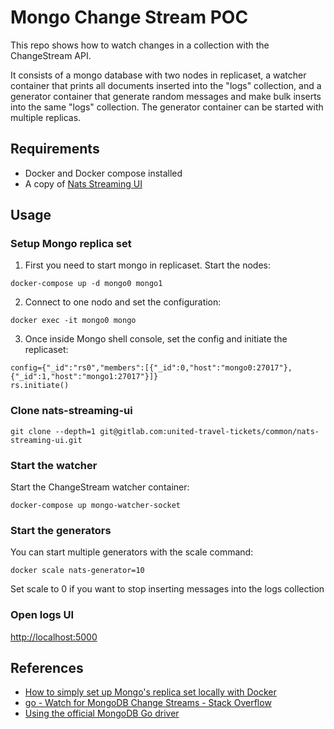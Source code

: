 # Mongo Change Stream POC

This repo shows how to watch changes in a collection with the ChangeStream API.

It consists of a mongo database with two nodes in replicaset, a watcher container that prints all documents inserted into the "logs" collection, and a generator container that generate random messages and make bulk inserts into the same "logs" collection. The generator container can be started with multiple replicas.


## Requirements

- Docker and Docker compose installed
- A copy of [Nats Streaming UI](https://gitlab.com/united-travel-tickets/common/nats-streaming-ui)

## Usage

### Setup Mongo replica set

1. First you need to start mongo in replicaset. Start the nodes: 

`docker-compose up -d mongo0 mongo1`

2. Connect to one nodo and set the configuration:

`docker exec -it mongo0 mongo`

3. Once inside Mongo shell console, set the config and initiate the replicaset: 

```
config={"_id":"rs0","members":[{"_id":0,"host":"mongo0:27017"},{"_id":1,"host":"mongo1:27017"}]}
rs.initiate()
```

### Clone nats-streaming-ui

```
git clone --depth=1 git@gitlab.com:united-travel-tickets/common/nats-streaming-ui.git 
```

### Start the watcher

Start the ChangeStream watcher container:

`docker-compose up mongo-watcher-socket`

### Start the generators

You can start multiple generators with the scale command:

`docker scale nats-generator=10`

Set scale to 0 if you want to stop inserting messages into the logs collection

### Open logs UI

[http://localhost:5000](http://localhost:5000)



## References

* [How to simply set up Mongo's replica set locally with Docker](https://37yonub.ru/articles/mongo-replica-set-docker-localhost)
* [go - Watch for MongoDB Change Streams - Stack Overflow](https://stackoverflow.com/questions/49151104/watch-for-mongodb-change-streams)
* [Using the official MongoDB Go driver](https://vkt.sh/go-mongodb-driver-cookbook/)



